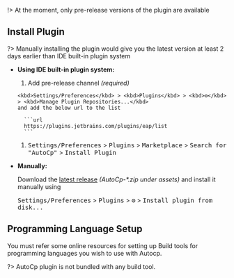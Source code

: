 !> At the moment, only pre-release versions of the plugin are available

## Install Plugin

?> Manually installing the plugin would give you the latest version at least 2 days earlier than IDE built-in plugin
system

- __Using IDE built-in plugin system:__

    1. Add pre-release channel _(required)_

      <kbd>Settings/Preferences</kbd> > <kbd>Plugins</kbd> > <kbd>⚙️</kbd> > <kbd>Manage Plugin Repositories...</kbd>
      and add the below url to the list

        ```url
        https://plugins.jetbrains.com/plugins/eap/list
        ``` 

    1. <kbd>Settings/Preferences</kbd> > <kbd>Plugins</kbd> > <kbd>Marketplace</kbd> > <kbd>Search for "AutoCp"</kbd> >
       <kbd>Install Plugin</kbd>


- __Manually:__

  Download the [latest release](https://github.com/Pushpavel/AutoCp/releases) _(AutoCp-*.zip under assets)_ and install
  it manually using

  <kbd>Settings/Preferences</kbd> > <kbd>Plugins</kbd> > <kbd>⚙️</kbd> > <kbd>Install plugin from disk...</kbd>

## Programming Language Setup

You must refer some online resources for setting up Build tools for programming languages you wish to use with Autocp.

?> AutoCp plugin is not bundled with any build tool.
